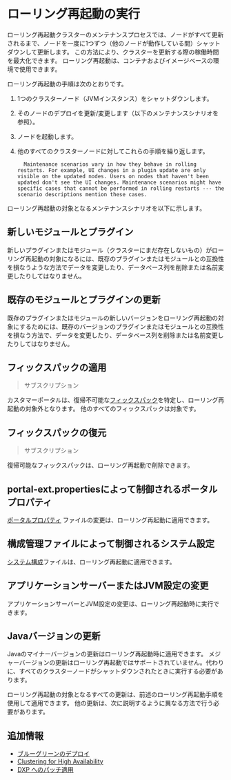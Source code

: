 # ローリング再起動の実行

ローリング再起動クラスターのメンテナンスプロセスでは、ノードがすべて更新されるまで、ノードを一度に1つずつ（他のノードが動作している間）シャットダウンして更新します。 この方法により、クラスターを更新する際の稼働時間を最大化できます。 ローリング再起動は、コンテナおよびイメージベースの環境で使用できます。

ローリング再起動の手順は次のとおりです。

1. 1つのクラスターノード（JVMインスタンス）をシャットダウンします。

1. そのノードのデプロイを更新/変更します（以下のメンテナンスシナリオを参照）。

1. ノードを起動します。

1. 他のすべてのクラスターノードに対してこれらの手順を繰り返します。

    ```{note}
      Maintenance scenarios vary in how they behave in rolling restarts. For example, UI changes in a plugin update are only visible on the updated nodes. Users on nodes that haven't been updated don't see the UI changes. Maintenance scenarios might have specific cases that cannot be performed in rolling restarts --- the scenario descriptions mention these cases.
    ```

ローリング再起動の対象となるメンテナンスシナリオを以下に示します。

<a name="new-modules-and-plugins" />

## 新しいモジュールとプラグイン

新しいプラグインまたはモジュール（クラスターにまだ存在しないもの）がローリング再起動の対象になるには、既存のプラグインまたはモジュールとの互換性を損なうような方法でデータを変更したり、データベース列を削除または名前変更したりしてはなりません。

<a name="updating-existing-modules-and-plugins" />

## 既存のモジュールとプラグインの更新

既存のプラグインまたはモジュールの新しいバージョンをローリング再起動の対象にするためには、既存のバージョンのプラグインまたはモジュールとの互換性を損なう方法で、データを変更したり、データベース列を削除または名前変更したりしてはなりません。

<a name="applying-fix-packs" />

## フィックスパックの適用

> サブスクリプション

カスタマーポータルは、復帰不可能な[フィックスパック](../patching-dxp-7-3-and-earlier.md)を特定し、ローリング再起動の対象外となります。 他のすべてのフィックスパックは対象です。

## フィックスパックの復元

> サブスクリプション

復帰可能なフィックスパックは、ローリング再起動で削除できます。

<a name="portal-properties-controlled-by-portal-extproperties" />

## portal-ext.propertiesによって制御されるポータルプロパティ

[ポータルプロパティ](../../reference/portal-properties.md) ファイルの変更は、ローリング再起動に適用できます。

<a name="system-settings-controlled-by-configuration-admin-files" />

## 構成管理ファイルによって制御されるシステム設定

[システム構成](../../reference/system-properties.md)ファイルは、ローリング再起動に適用できます。

<a name="application-server-or-jvm-setting-modifications" />

## アプリケーションサーバーまたはJVM設定の変更

アプリケーションサーバーとJVM設定の変更は、ローリング再起動時に実行できます。

<a name="java-version-updates" />

## Javaバージョンの更新

Javaのマイナーバージョンの更新はローリング再起動時に適用できます。 メジャーバージョンの更新はローリング再起動ではサポートされていません。代わりに、すべてのクラスターノードがシャットダウンされたときに実行する必要があります。

ローリング再起動の対象となるすべての更新は、前述のローリング再起動手順を使用して適用できます。 他の更新は、次に説明するように異なる方法で行う必要があります。

## 追加情報

* [ブルーグリーンのデプロイ](./blue-green-deployments.md)
* [Clustering for High Availability](../../setting-up-liferay/clustering-for-high-availability.md)
* [DXP へのパッチ適用](../patching-dxp-7-3-and-earlier.md)